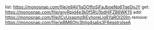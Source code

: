 list: https://monosnap.com/file/e9AV1jsDOffpSjFaJboeNp6TqeDnJY
get: https://monosnap.com/file/gnyRpjd4e3k0f5RU1bdHlFZB6WK11I 
add: https://monosnap.com/file/lCvUxasmz8iEyhoreLig8YaROI20lm
remove: https://monosnap.com/file/wBM6Otv3htjg4sabs3F6egstrxIseA 